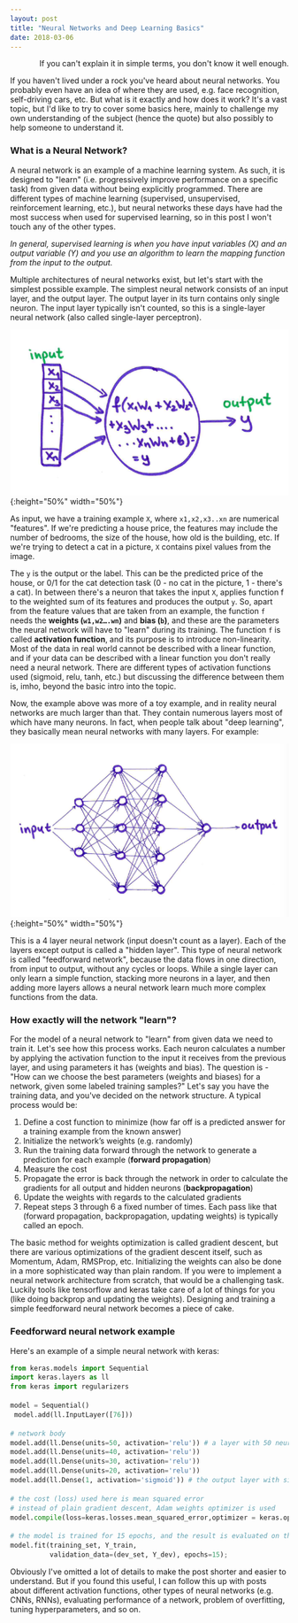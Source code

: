 ```yaml
---
layout: post
title: "Neural Networks and Deep Learning Basics"
date: 2018-03-06
---
```

<div style="text-align: right">If you can't explain it in simple terms, you don't know it well enough.</div>

If you haven't lived under a rock you've heard about neural networks. You probably even have an idea of where they are used,
e.g. face recognition, self-driving cars, etc. But what is it exactly and how does it work?
It's a vast topic, but I'd like to try to cover some basics here, mainly to challenge my own understanding of the subject
(hence the quote) but also possibly to help someone to understand it.

### What is a Neural Network?
A neural network is an example of a machine learning system. As such, it is designed to "learn" (i.e. progressively improve performance on a specific task)
 from given data without being explicitly programmed. There are different types of machine learning (supervised, unsupervised, reinforcement learning, etc.),
 but neural networks these days have had the most success when used for supervised learning, so in this post I won't touch any of the other types.

*In general, supervised learning is when you have input variables (X) and an output variable (Y) and you use an algorithm
to learn the mapping function from the input to the output.*

Multiple architectures of neural networks exist, but let's start with the simplest possible example.
The simplest neural network consists of an input layer, and the output layer. The output layer in its turn contains only single neuron.
The input layer typically isn't counted, so this is a single-layer neural network (also called single-layer perceptron).

![Single Layer](/images/NN-basics-single-layer.png){:height="50%" width="50%"}

As input, we have a training example `X`, where `x1,x2,x3..xn` are numerical "features". If we're predicting a house price,
the features may include the number of bedrooms, the size of the house, how old is the building, etc.
If we're trying to detect a cat in a picture, `X` contains pixel values from the image.

The `y` is the output or the label. This can be the predicted price of the house, or 0/1 for the cat detection task
(0 - no cat in the picture, 1 - there's a cat).
In between there's a neuron that takes the input `X`, applies function f to the weighted sum of its features and produces the output `y`.
So, apart from the feature values that are taken from an example, the function `f` needs the **weights (`w1,w2….wn`)** and **bias (`b`)**,
and these are the parameters the neural network will have to "learn" during its training.
The function `f` is called **activation function**, and its purpose is to introduce non-linearity.
Most of the data in real world cannot be described with a linear function, and if your data can be described with a linear function
you don't really need a neural network. There are different types of activation functions used (sigmoid, relu, tanh, etc.)
but discussing the difference between them is, imho, beyond the basic intro into the topic.

Now, the example above was more of a toy example, and in reality neural networks are much larger than that.
They contain numerous layers most of which have many neurons.
In fact, when people talk about "deep learning", they basically mean neural networks with many layers.
For example:

![Feedforward NN](/images/NN-basics-feedforward.png){:height="50%" width="50%"}

This is a 4 layer neural network (input doesn't count as a layer). Each of the layers except output is called a "hidden layer".
This type of neural network is called "feedforward network", because the data flows in one direction, from input to output,
without any cycles or loops.
While a single layer can only learn a simple function, stacking more neurons in a layer,
and then adding more layers allows a neural network learn much more complex functions from the data.


### How exactly will the network "learn"?
For the model of a neural network to "learn" from given data we need to train it. Let's see how this process works.
Each neuron calculates a number by applying the activation function to the input it receives from the previous layer,
and using parameters it has (weights and bias).
The question is - "How can we choose the best parameters (weights and biases) for a network, given some labeled training samples?"
Let's say you have the training data, and you've decided on the network structure. A typical process would be:
1. Define a cost function to minimize  (how far off is a predicted answer for a training example from the known answer)
2. Initialize the network’s weights (e.g. randomly)
3. Run the training data forward through the network to generate a prediction for each example (**forward propagation**)
4. Measure the cost
5. Propagate the error is back through the network in order to calculate the gradients for all output and hidden neurons (**backpropagation**)
6. Update the weights with regards to the calculated gradients
7. Repeat steps 3 through 6 a fixed number of times. Each pass like that (forward propagation, backpropagation, updating weights) is typically called an epoch.

The basic method for weights optimization is called gradient descent, but there are various optimizations of the gradient descent itself,
 such as Momentum, Adam, RMSProp, etc. Initializing the weights can also be done in a more sophisticated way than plain random.
If you were to implement a neural network architecture from scratch, that would be a challenging task.
Luckily tools like tensorflow and keras take care of a lot of things for you (like doing backprop and updating the weights).
Designing and training a simple feedforward neural network becomes a piece of cake.


### Feedforward neural network example
Here's an example of a simple neural network with keras:


```python
from keras.models import Sequential
import keras.layers as ll
from keras import regularizers

model = Sequential()
 model.add(ll.InputLayer([76]))

# network body
model.add(ll.Dense(units=50, activation='relu')) # a layer with 50 neurons each of which has RELU activation function
model.add(ll.Dense(units=40, activation='relu'))
model.add(ll.Dense(units=30, activation='relu'))
model.add(ll.Dense(units=20, activation='relu'))
model.add(ll.Dense(1, activation='sigmoid')) # the output layer with sigmoid activation function

# the cost (loss) used here is mean squared error
# instead of plain gradient descent, Adam weights optimizer is used
model.compile(loss=keras.losses.mean_squared_error,optimizer = keras.optimizers.Adam(lr=0.004, beta_1=0.9, beta_2=0.999, decay=0.0), metrics=["accuracy"])

# the model is trained for 15 epochs, and the result is evaluated on the unseen data (dev_set, Y_dev) using accuracy as an evaluation metric
model.fit(training_set, Y_train,
          validation_data=(dev_set, Y_dev), epochs=15);
```

Obviously I've omitted a lot of details to make the post shorter and easier to understand.
But if you found this useful, I can follow this up with posts about different activation functions,
other types of neural networks (e.g. CNNs, RNNs), evaluating performance of a network, problem of overfitting, tuning hyperparameters, and so on.
